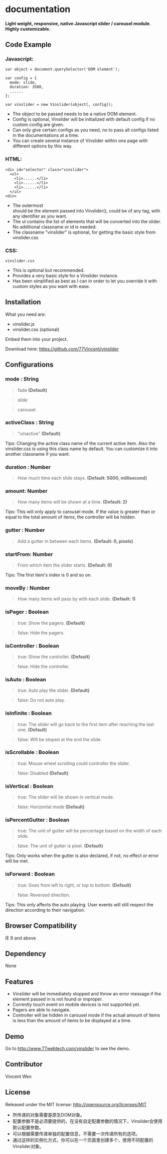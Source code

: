 # documentation

#### Light weight, responsive, native Javascript slider / carousel module. Highly customizable.

## Code Example

### Javascript:

    var object = document.querySelector('DOM element');
    
    var config = {
      mode: slide,
      duration: 3500,
      ......
    };
    
    var vinslider = new Vinslider(object[, config]);

* The object to be passed needs to be a native DOM element.
* Config is optional, Vinslider will be initialized with default config if no custom config are given.
* Can only give certain configs as you need, no to pass all configs listed in the documentations at a time.
* You can create several instance of Vinslider within one page with different options by this way.

### HTML: 

    <div id="selector" class="vinslider">
      <ul>
        <li>......</li>
        <li>......</li>
        <li>......</li>
      </ul>
    <div>

* The outermost <div> should be the element passed into Vinslider(), could be of any tag, with any identifier as you want.
* The ul contains the list of elements that will be converted into the slider. No additional classname or id is needed.
* The classname "vinslider" is optional, for getting the basic style from vinslider.css

### CSS:

    vinslider.css

* This is optional but recommended.
* Provides a very basic style for a Vinslider instance.
* Has been simplified as best as I can in order to let you override it with custom styles as you want with ease.

## Installation

What you need are:

* vinslider.js
* vinslider.css (optional)

Embed them into your project.

Download here: https://github.com/77Vincent/vinslider
    
## Configurations

### mode : String
> fade **(Default)**

> slide

> carousel

### activeClass : String
> "vinactive" **(Default)**

Tips: Changing the active class name of the current active item. Also the vinslider.css is using this class name by default. You can customize it into another classname if you want.

### duration : Number
> How much time each slide stays. **(Default: 5000, millisecond)**

### amount: Number
> How many items will be shown at a time. **(Default: 2)**

Tips: This will only apply to carousel mode. If the value is greater than or equal to the total amount of items, the controller will be hidden.

### gutter : Number
> Add a gutter in between each items. **(Default: 0, pixels)**

### startFrom: Number
> From which item the slider starts. **(Default: 0)**

Tips: The first item's index is 0 and so on.

### moveBy : Number
> How many items will pass by with each slide. **(Default: 1)**

### isPager : Boolean
> true: Show the pagers. **(Default)**

> false: Hide the pagers.

### isController : Boolean
> true: Show the controller. **(Default)**

> false: Hide the controller.

### isAuto : Boolean
> true: Auto play the slider. **(Default)**

> false: Do not auto play.

### isInfinite : Boolean
> true: The slider will go back to the first item after reaching the last one. **(Default)**

> false: Will be stoped at the end the slide.

### isScrollable : Boolean
> true: Mouse wheel scrolling could controller the slider.

> false: Disabled **(Default)**

### isVertical : Boolean
> true: The slider will be shown in vertical mode. 

> false: Horizontal mode **(Default)**

### isPercentGutter : Boolean
> true: The unit of gutter will be percentage based on the width of each slide. 

> false: The unit of gutter is pixel. **(Default)**

Tips: Only works when the gutter is also declared, if not, no effect or error will be met.

### isForward : Boolean
> true: Goes from left to right, or top to bottom. **(Default)**

> false: Reversed direction.

Tips: This only affects the auto playing. User events will still respect the direction according to their navigation.

## Browser Compatibility

IE 9 and above

## Dependency

None

## Features

* Vinslider will be immediately stopped and throw an error message if the element passed in is not found or improper.
* Currently touch event on mobile devices is not supported yet.
* Pagers are able to navigate.
* Controller will be hidden in carousel mode if the actual amount of items is less than the amount of items to be displayed at a time.

## Demo

Go to http://www.77webtech.com/vinslider to see the demo.

## Contributor

Vincent Wen

## License

Released under the MIT license: http://opensource.org/licenses/MIT

* 所传递的对象需要是原生DOM对象。
* 配置参数不是必须要提供的，在没有自定配置参数的情况下，Vinslider会使用默认配置参数。
* 可以根据需要传递单独的配置信息，不需要一次传递所有的选项。
* 通过这样的实例化方式，你可以在一个页面里创建多个，使用不同配置的Vinslider对象。


